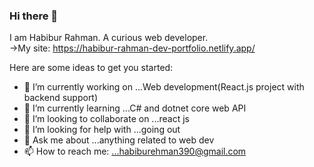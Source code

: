 ### Hi there 👋
I am Habibur Rahman. A curious web developer.  
->My site: https://habibur-rahman-dev-portfolio.netlify.app/

Here are some ideas to get you started:

- 🔭 I’m currently working on ...Web development(React.js project with backend support) 
- 🌱 I’m currently learning ...C# and dotnet core web API
- 👯 I’m looking to collaborate on ...react js
- 🤔 I’m looking for help with ...going out
- 💬 Ask me about ...anything related to web dev
- 📫 How to reach me: ...habiburehman390@gmail.com 

